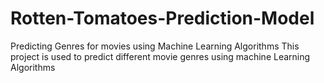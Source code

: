 # Rotten-Tomatoes-Prediction-Model

Predicting Genres for movies using Machine Learning Algorithms
This project is used to predict different movie genres using machine Learning Algorithms
